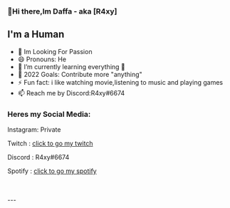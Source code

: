 ### 👋Hi there,Im Daffa - aka [R4xy] 

## I'm a Human
- 🔭 Im Looking For Passion
- 😄 Pronouns: He
- 🌱 I’m currently learning everything 🤣
- 🥅 2022 Goals: Contribute more "anything"
- ⚡ Fun fact: i like watching movie,listening to music and playing games
- 📫 Reach me by Discord:R4xy#6674


### Heres my Social Media:
<p>Instagram: Private
<p>Twitch  : <a href="https://twitch.tv/cyya_">click to go my twitch<a/></p>
<p>Discord :   R4xy#6674</p>
<p>Spotify : <a href="https://open.spotify.com/user/314sulkycagzv5yvicsiglq6qt3a?si=4385c874a1f340aa">click to go my spotify</a></p>

<br />
<br />
---
